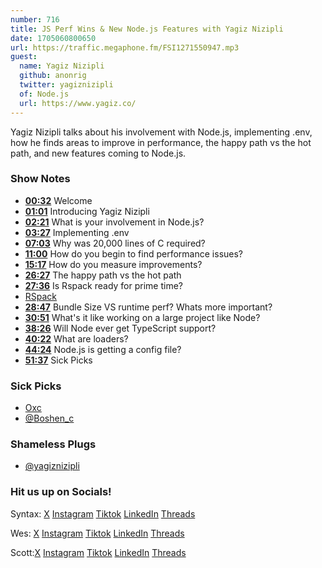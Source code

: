 ```yaml
---
number: 716
title: JS Perf Wins & New Node.js Features with Yagiz Nizipli
date: 1705060800650
url: https://traffic.megaphone.fm/FSI1271550947.mp3
guest:
  name: Yagiz Nizipli
  github: anonrig
  twitter: yagiznizipli
  of: Node.js
  url: https://www.yagiz.co/
---
```


Yagiz Nizipli talks about his involvement with Node.js, implementing .env, how he finds areas to improve in performance, the happy path vs the hot path, and new features coming to Node.js.

### Show Notes

* **[00:32](#t=00:32)** Welcome
* **[01:01](#t=01:01)** Introducing Yagiz Nizipli
* **[02:21](#t=02:21)** What is your involvement in Node.js?
* **[03:27](#t=03:27)** Implementing .env
* **[07:03](#t=07:03)** Why was 20,000 lines of C required?
* **[11:00](#t=11:00)** How do you begin to find performance issues?
* **[15:17](#t=15:17)** How do you measure improvements?
* **[26:27](#t=26:27)** The happy path vs the hot path
* **[27:36](#t=27:36)** Is Rspack ready for prime time?
* [RSpack](https://www.rspack.dev/)
* **[28:47](#t=28:47)** Bundle Size VS runtime perf? Whats more important?
* **[30:51](#t=30:51)** What's it like working on a large project like Node?
* **[38:26](#t=38:26)** Will Node ever get TypeScript support?
* **[40:22](#t=40:22)** What are loaders?
* **[44:24](#t=44:24)** Node.js is getting a config file?
* **[51:37](#t=51:37)** Sick Picks

### Sick Picks

* [Oxc](https://oxc-project.github.io)
* [@Boshen_c](https://twitter.com/boshen_c)

### Shameless Plugs

* [@yagiznizipli](https://twitter.com/yagiznizipli)

### Hit us up on Socials!

Syntax: [X](https://twitter.com/syntaxfm) [Instagram](https://www.instagram.com/syntax_fm/) [Tiktok](https://www.tiktok.com/@syntaxfm) [LinkedIn](https://www.linkedin.com/company/96077407/admin/feed/posts/) [Threads](https://www.threads.net/@syntax_fm)

Wes: [X](https://twitter.com/wesbos) [Instagram](https://www.instagram.com/wesbos/) [Tiktok](https://www.tiktok.com/@wesbos) [LinkedIn](https://www.linkedin.com/in/wesbos/) [Threads](https://www.threads.net/@wesbos)

Scott:[X](https://twitter.com/stolinski) [Instagram](https://www.instagram.com/stolinski/) [Tiktok](https://www.tiktok.com/@stolinski) [LinkedIn](https://www.linkedin.com/in/stolinski/) [Threads](https://www.threads.net/@stolinski)

